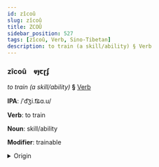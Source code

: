 ```yaml
---
id: zîcoû
slug: zîcoû
title: ZCOÛ
sidebar_position: 527
tags: [zîcoû, Verb, Sino-Tibetan]
description: to train (a skill/ability) § Verb
---
```


### zîcoû&emsp;<span kind="abugida">ⱴɟꞇɽʄ</span>

*to train (a skill/ability)* **§** [Verb](../../tags/Verb)

**IPA**: /ˈd͡ʒi.t͡ɕɑ.u/

**Verb**: to train

**Noun**: skill/ability

**Modifier**: trainable

<details>
    <summary>Origin</summary>
    Mandarin 技巧 jìqiǎo <br/>
    <em>Sino-Tibetan Language Family</em>
</details>